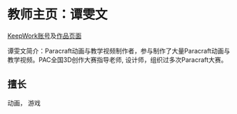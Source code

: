 # 教师主页：谭雯文


[KeepWork账号](/ryan)及[作品页面](/ryan/paracraft/index)


谭雯文简介：Paracraft动画与教学视频制作者，参与制作了大量Paracraft动画与教学视频。PAC全国3D创作大赛指导老师, 设计师，组织过多次Paracraft大赛。

## 擅长

动画， 游戏